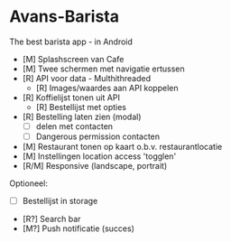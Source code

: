# Avans-Barista
The best barista app - in Android

- [M] Splashscreen van Cafe
- [M] Twee schermen met navigatie ertussen
- [R] API voor data - Multhithreaded
  - [R] Images/waardes aan API koppelen
- [R] Koffielijst tonen uit API
  - [R] Bestellijst met opties
- [R] Bestelling laten zien (modal)
  - [ ] delen met contacten
  - [ ] Dangerous permission contacten
- [M] Restaurant tonen op kaart o.b.v. restaurantlocatie
- [M] Instellingen location access 'togglen'
- [R/M] Responsive (landscape, portrait)

Optioneel:
- [ ] Bestellijst in storage
- [R?] Search bar
- [M?] Push notificatie (succes)
